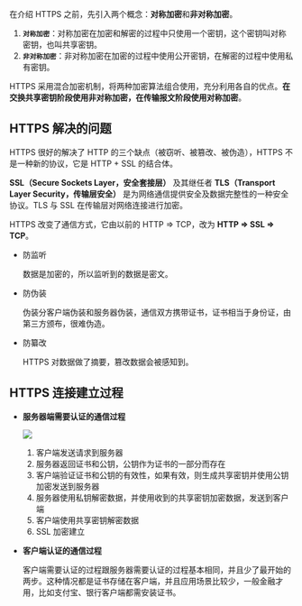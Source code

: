 在介绍 HTTPS 之前，先引入两个概念：**对称加密**和**非对称加密**。

1. **`对称加密`**：对称加密在加密和解密的过程中只使用一个密钥，这个密钥叫对称密钥，也叫共享密钥。
2. **`非对称加密`**：非对称加密在加密的过程中使用公开密钥，在解密的过程中使用私有密钥。

HTTPS 采用混合加密机制，将两种加密算法组合使用，充分利用各自的优点。**在交换共享密钥阶段使用非对称加密，在传输报文阶段使用对称加密**。

## HTTPS 解决的问题

HTTPS 很好的解决了 HTTP 的三个缺点（被窃听、被篡改、被伪造），HTTPS 不是一种新的协议，它是 HTTP + SSL 的结合体。

**SSL（Secure Sockets Layer，安全套接层）** 及其继任者 **TLS（Transport Layer Security，传输层安全）** 是为网络通信提供安全及数据完整性的一种安全协议。TLS 与 SSL 在传输层对网络连接进行加密。

HTTPS 改变了通信方式，它由以前的 HTTP => TCP，改为 **HTTP => SSL => TCP**。

- 防监听

  数据是加密的，所以监听到的数据是密文。

- 防伪装

  伪装分客户端伪装和服务器伪装，通信双方携带证书，证书相当于身份证，由第三方颁布，很难伪造。

- 防纂改

  HTTPS 对数据做了摘要，篡改数据会被感知到。

## HTTPS 连接建立过程

- **服务器端需要认证的通信过程**

  ![](http://img-blog.csdn.net/20160812210802573)

  1. 客户端发送请求到服务器
  2. 服务器返回证书和公钥，公钥作为证书的一部分而存在
  3. 客户端验证证书和公钥的有效性，如果有效，则生成共享密钥并使用公钥加密发送到服务器
  4. 服务器使用私钥解密数据，并使用收到的共享密钥加密数据，发送到客户端
  5. 客户端使用共享密钥解密数据
  6. SSL 加密建立

- **客户端认证的通信过程**

  客户端需要认证的过程跟服务器需要认证的过程基本相同，并且少了最开始的两步。这种情况都是证书存储在客户端，并且应用场景比较少，一般金融才用，比如支付宝、银行客户端都需安装证书。

